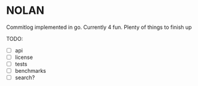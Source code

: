 # NOLAN

Commitlog implemented in go. Currently 4 fun.
Plenty of things to finish up

TODO:

- [ ] api
- [ ] license
- [ ] tests
- [ ] benchmarks
- [ ] search?
